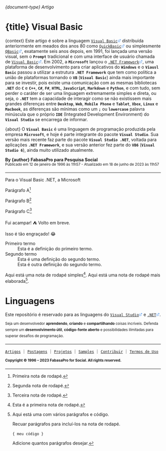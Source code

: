 ###### {document-type} Artigo

# {title} Visual Basic

{context} Este artigo é sobre a linguagem [`Visual Basic`<img src="https://github.com/poitanotalk/resources/blob/main/svg/tools/externallink.svg" alt="base octocat svg" width="11" height="11" />](https://learn.microsoft.com/pt-br/dotnet/visual-basic) distribuída anteriormente em meados dos anos 80 como [`QuickBasic`<img src="https://github.com/poitanotalk/resources/blob/main/svg/tools/externallink.svg" alt="base octocat svg" width="11" height="11" />](https://winworldpc.com/product/quickbasic/1x) ou simplesmente [`QBasic`<img src="https://github.com/poitanotalk/resources/blob/main/svg/tools/externallink.svg" alt="base octocat svg" width="11" height="11" />](https://winworldpc.com/product/quickbasic/1x), exatamente seis anos depois, em 1991, foi lançada uma versão visual, sem o __`Prompt`__ tradicional e com uma interface de usuário chamada de [`Visual Basic`<img src="https://github.com/poitanotalk/resources/blob/main/svg/tools/externallink.svg" alt="base octocat svg" width="11" height="11" />](https://winworldpc.com/product/microsoft-visual-bas/10). Em 2002, a __`Microsoft`__ lançou o [`.NET Framework`<img src="https://github.com/poitanotalk/resources/blob/main/svg/tools/externallink.svg" alt="base octocat svg" width="11" height="11" />](https://learn.microsoft.com/pt-br/dotnet/core/introduction#:~:text=ambientes%20de%20destino.-,Hist%C3%B3ria%20do%20.,para%20criar%20aplicativos%20do%20Windows.), uma plataforma de desenvolvimento para criar aplicativos do __`Windows`__ e o __`Viausl Basic`__ passou a utilizar a estrutura __`.NET Framework`__ que tem como política a união de plataformas tornando o __`VB`__ (__`Visual Basic`__) ainda mais importante para se investir, pois existe uma comunicação com as mesmas bibliotecas __`.NET`__ do __`C`__ e __`C++`__, __`C#`__, __`F#`__, __`HTML`__, __`JavaScript`__, __`Markdown`__ e __`Python`__, e com tudo, sem perder o caráter de ser uma linguagem extremamente simples e direta, ou seja, o __`.NET`__ tem a capacidade de interagir como se não existissem mais grandes diferenças entre __`Desktop`__, __`Web`__, __`Mobile Phone`__ e __`Tablet`__, __`Xbox`__, __`Linux`__ e __`Macbook`__, as diferenças são mínimas como um __`;`__ ou __`lowercase`__ palavra minúscula que o próprio __`IDE`__ (Integrated Development Environment) do __`Visual Studio`__ se encarrega de informar.

{about} O __`Visual Basic`__ é uma linguagem de programação produzida pela empresa __`Microsoft`__, e hoje é parte integrante do pacote __`Visual Studio`__. Sua versão mais recente faz parte do pacote __`Visual Studio .NET`__, voltada para aplicações __`.NET Framework`__, e sua versão anterior fez parte do __`VB6`__ (__`Visual Studio 6`__), ainda muito utilizado atualmente.

<p><b>By {author} FabasaPro para Pesquisa Social</b><br />
<sup>Publicado em 12 de janeiro de 1996 às 11h57 - Atualizado em 18 de junho de 2023 às 11h57</sup></p>

---

Para o Visual Basic .NET, a Microsoft 

Parágrafo A[^1]

Parágrafo B[^2]

Parágrafo C[^3]


Fui acampar! :tent: Volto em breve.

Isso é tão engraçado! :joy:


<dl>
  <dt>Primeiro termo</dt>
  <dd>Esta é a definição do primeiro termo.</dd>
  <dt>Segundo termo</dt>
  <dd>Esta é uma definição do segundo termo. </dd>
  <dd>Esta é outra definição do segundo termo.</dd>
</dl>


Aqui está uma nota de rodapé simples[^4]. Aqui está uma nota de rodapé mais elaborada[^bignote].

[^4]: Esta é a primeira nota de rodapé.

[^bignote]: Aqui está uma com vários parágrafos e código.

    Recuar parágrafos para incluí-los na nota de rodapé.

    `{ meu código }`

    Adicione quantos parágrafos desejar.



# Linguagens

Este repositório é reservado para as linguagens do [`Visual Studio`<img src="https://github.com/poitanotalk/resources/blob/main/svg/tools/externallink.svg" alt="base octocat svg" width="11" height="11" />](https://visualstudio.microsoft.com) e [`.NET`<img src="https://github.com/poitanotalk/resources/blob/main/svg/tools/externallink.svg" alt="base octocat svg" width="11" height="11" />](https://dotnet.microsoft.com).

<sup>Seja um desenvolvedor __aprendendo__, __criando__ e __compartilhando__ coisas incríveis. Defenda sempre um __desenvolvimento útil__, __código-fonte aberto__ e possibilidades ilimitadas para superar desafios de programação.</sup>

---

[`Artigos`](https://github.com/poitanotalk) ⋮ [`Postagens`](https://github.com/poitanotalk) ⋮ [`Projetos`](https://github.com/poitanotalk) ⋮ [`Samples`](https://github.com/poitanotalk) ⋮ [`Contribuir`](https://github.com/poitanotalk/source/pulls) ⋮ [`Termos de Uso`](LICENSE)

<sup><b>Copyright © 1996 – 2023 FabasaPro for Social. All rights reserved.</b>


[^1]: Primeira nota de rodapé.
[^2]: Segunda nota de rodapé.
[^3]: Terceira nota de rodapé.
